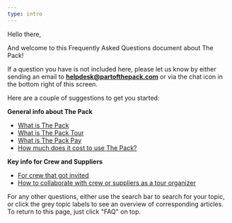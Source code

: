 ```yaml
---
type: intro
---
```


Hello there,

And welcome to this Frequently Asked Questions document about The Pack!

If a question you have is not included here, please let us know by either sending an email to **helpdesk@partofthepack.com** or via the chat icon in the bottom right of this screen.

Here are a couple of suggestions to get you started: 

**General info about The Pack** 
- [What is The Pack](https://app.partofthepack.com/faq/what-is-the-pack)
- [What is The Pack Tour](https://app.partofthepack.com/faq/what-is-the-pack-tour)
- [What is The Pack Pay](https://app.partofthepack.com/faq/what-is-the-pack-pay)
- [How much does it cost to use The Pack?](https://app.partofthepack.com/faq/the-pack-pricing)

**Key info for Crew and Suppliers**
- [For crew that got invited](https://app.partofthepack.com/faq/welcome-supplier)
- [How to collaborate with crew or suppliers as a tour organizer](https://app.partofthepack.com/faq/agreement-collaboration)

For any other questions, either use the search bar to search for your topic, or click the grey topic labels to see an overview of corresponding articles.
To return to this page, just click "FAQ" on top.
